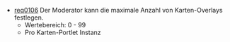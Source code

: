 * [req0106](https://github.com/PolitAktiv/politaktiv-requirements/tree/master/de/requirements/req0106.md) Der Moderator kann die maximale Anzahl von Karten-Overlays festlegen.
  * Wertebereich: 0 - 99
  * Pro Karten-Portlet Instanz